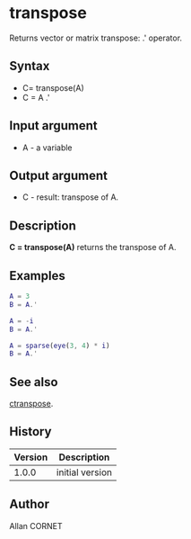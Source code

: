 # transpose

Returns vector or matrix transpose: .' operator.

## Syntax

- C= transpose(A)
- C = A .'

## Input argument

- A - a variable

## Output argument

- C - result: transpose of A.

## Description

  <p><b>C = transpose(A)</b> returns the transpose of A.</p>

## Examples

```matlab
A = 3
B = A.'
```

```matlab
A = -i
B = A.'
```

```matlab
A = sparse(eye(3, 4) * i)
B = A.'
```

## See also

[ctranspose](ctranspose.md).

## History

| Version | Description     |
| ------- | --------------- |
| 1.0.0   | initial version |

## Author

Allan CORNET
